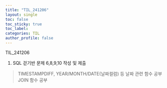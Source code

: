 ```yaml
---
title: "TIL_241206"
layout: single
toc: false
toc_sticky: true
toc_label: 
categories: TIL
author_profile: false
---
```


TIL_241206

1. SQL 걷기반 문제 6,8,9,10 작성 및 제출
> TIMESTAMPDIFF, YEAR/MONTH/DATE(날짜컬럼) 등 날짜 관련 함수 공부
> JOIN 함수 공부